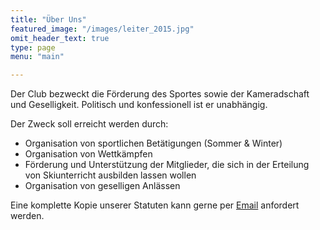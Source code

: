 ```yaml
---
title: "Über Uns"
featured_image: "/images/leiter_2015.jpg"
omit_header_text: true
type: page
menu: "main"

---
```


Der Club bezweckt die Förderung des Sportes sowie der Kameradschaft und Geselligkeit. Politisch und konfessionell ist er unabhängig.

Der Zweck soll erreicht werden durch:

  * Organisation von sportlichen Betätigungen (Sommer & Winter)
  * Organisation von Wettkämpfen
  * Förderung und Unterstützung der Mitglieder, die&nbsp;sich in der Erteilung von Skiunterricht ausbilden&nbsp;lassen wollen
  * Organisation von geselligen Anlässen

Eine komplette Kopie unserer Statuten kann gerne per [Email](/kontakt) anfordert werden.
